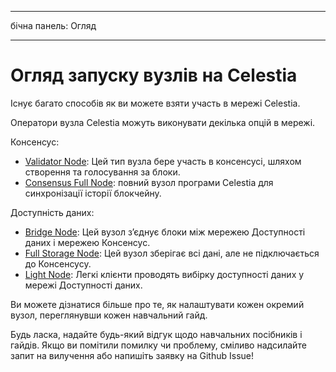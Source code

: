 - - -
бічна панель: Огляд
- - -

# Огляд запуску вузлів на Celestia

Існує багато способів як ви можете взяти участь в мережі Celestia.

Оператори вузла Celestia можуть виконувати декілька опцій в мережі.

Консенсус:

* [Validator Node](./validator-node.md): Цей тип вузла бере участь в консенсусі, шляхом створення та голосування за блоки.
* [Consensus Full Node](./consensus-full-node.md): повний вузол програми Celestia для синхронізації історії блокчейну.

Доступність даних:

* [Bridge Node](./bridge-node.md): Цей вузол з’єднує блоки між мережею Доступності даних і мережею Консенсус.
* [Full Storage Node](./full-storage-node.md): Цей вузол зберігає всі дані, але не підключається до Консенсусу.
* [Light Node](./light-node.md): Легкі клієнти проводять вибірку доступності даних у мережі Доступності даних.

Ви можете дізнатися більше про те, як налаштувати кожен окремий вузол, переглянувши кожен навчальний гайд.

Будь ласка, надайте будь-який відгук щодо навчальних посібників і гайдів. Якщо ви помітили помилку чи проблему, сміливо надсилайте запит на вилучення або напишіть заявку на Github Issue!
